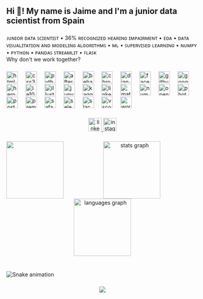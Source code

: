 <h2 align="left">Hi 👋! My name is Jaime and I'm a junior data scientist from Spain</h2>

###

<p align="left">ᴊᴜɴɪᴏʀ ᴅᴀᴛᴀ ꜱᴄɪᴇɴᴛɪꜱᴛ • 36% ʀᴇᴄᴏɢɴɪᴢᴇᴅ ʜᴇᴀʀɪɴɢ ɪᴍᴘᴀɪʀᴍᴇɴᴛ • ᴇᴅᴀ • ᴅᴀᴛᴀ ᴠɪꜱᴜᴀʟɪᴛᴀᴛɪᴏɴ ᴀɴᴅ ᴍᴏᴅᴇʟɪɴɢ ᴀʟɢᴏʀɪᴛʜᴍꜱ • ᴍʟ • ꜱᴜᴘᴇʀᴠɪꜱᴇᴅ ʟᴇᴀʀɴɪɴɢ • ɴᴜᴍᴘʏ • ᴘʏᴛʜᴏɴ • ᴘᴀɴᴅᴀꜱ ꜱᴛʀᴇᴀᴍʟɪᴛ • ꜰʟᴀꜱᴋ <br>Why don't we work together?</p>

###

<div align="left">
  <img src="https://cdn.jsdelivr.net/gh/devicons/devicon/icons/html5/html5-original.svg" height="30" alt="html5 logo"  />
  <img width="12" />
  <img src="https://cdn.jsdelivr.net/gh/devicons/devicon/icons/css3/css3-original.svg" height="30" alt="css3 logo"  />
  <img width="12" />
  <img src="https://cdn.jsdelivr.net/gh/devicons/devicon/icons/python/python-original.svg" height="30" alt="python logo"  />
  <img width="12" />
  <img src="https://cdn.jsdelivr.net/gh/devicons/devicon/icons/aftereffects/aftereffects-original.svg" height="30" alt="aftereffects logo"  />
  <img width="12" />
  <img src="https://cdn.jsdelivr.net/gh/devicons/devicon/icons/behance/behance-original.svg" height="30" alt="behance logo"  />
  <img width="12" />
  <img src="https://cdn.jsdelivr.net/gh/devicons/devicon/icons/chrome/chrome-original.svg" height="30" alt="chrome logo"  />
  <img width="12" />
  <img src="https://cdn.jsdelivr.net/gh/devicons/devicon/icons/django/django-plain.svg" height="30" alt="django logo"  />
  <img width="12" />
  <img src="https://cdn.jsdelivr.net/gh/devicons/devicon/icons/facebook/facebook-original.svg" height="30" alt="facebook logo"  />
  <img width="12" />
  <img src="https://cdn.jsdelivr.net/gh/devicons/devicon/icons/github/github-original.svg" height="30" alt="github logo"  />
  <img width="12" />
  <img src="https://cdn.jsdelivr.net/gh/devicons/devicon/icons/google/google-original.svg" height="30" alt="google logo"  />
  <img width="12" />
  <img src="https://cdn.jsdelivr.net/gh/devicons/devicon/icons/heroku/heroku-original.svg" height="30" alt="heroku logo"  />
  <img width="12" />
  <img src="https://cdn.jsdelivr.net/gh/devicons/devicon/icons/ie10/ie10-original.svg" height="30" alt="ie10 logo"  />
  <img width="12" />
  <img src="https://cdn.jsdelivr.net/gh/devicons/devicon/icons/illustrator/illustrator-plain.svg" height="30" alt="illustrator logo"  />
  <img width="12" />
  <img src="https://cdn.jsdelivr.net/gh/devicons/devicon/icons/jupyter/jupyter-original.svg" height="30" alt="jupyter logo"  />
  <img width="12" />
  <img src="https://cdn.jsdelivr.net/gh/devicons/devicon/icons/kaggle/kaggle-original.svg" height="30" alt="kaggle logo"  />
  <img width="12" />
  <img src="https://cdn.jsdelivr.net/gh/devicons/devicon/icons/linkedin/linkedin-original.svg" height="30" alt="linkedin logo"  />
  <img width="12" />
  <img src="https://cdn.jsdelivr.net/gh/devicons/devicon/icons/matlab/matlab-original.svg" height="30" alt="matlab logo"  />
  <img width="12" />
  <img src="https://cdn.jsdelivr.net/gh/devicons/devicon/icons/numpy/numpy-original.svg" height="30" alt="numpy logo"  />
  <img width="12" />
  <img src="https://cdn.jsdelivr.net/gh/devicons/devicon/icons/opencv/opencv-original.svg" height="30" alt="opencv logo"  />
  <img width="12" />
  <img src="https://cdn.jsdelivr.net/gh/devicons/devicon/icons/photoshop/photoshop-plain.svg" height="30" alt="photoshop logo"  />
  <img width="12" />
  <img src="https://cdn.jsdelivr.net/gh/devicons/devicon/icons/postgresql/postgresql-original.svg" height="30" alt="postgresql logo"  />
  <img width="12" />
  <img src="https://cdn.jsdelivr.net/gh/devicons/devicon/icons/premierepro/premierepro-plain.svg" height="30" alt="premierepro logo"  />
  <img width="12" />
  <img src="https://cdn.jsdelivr.net/gh/devicons/devicon/icons/safari/safari-original.svg" height="30" alt="safari logo"  />
  <img width="12" />
  <img src="https://cdn.jsdelivr.net/gh/devicons/devicon/icons/selenium/selenium-original.svg" height="30" alt="selenium logo"  />
  <img width="12" />
  <img src="https://cdn.jsdelivr.net/gh/devicons/devicon/icons/slack/slack-original.svg" height="30" alt="slack logo"  />
  <img width="12" />
  <img src="https://cdn.jsdelivr.net/gh/devicons/devicon/icons/vscode/vscode-original.svg" height="30" alt="vscode logo"  />
  <img width="12" />
  <img src="https://cdn.jsdelivr.net/gh/devicons/devicon/icons/wordpress/wordpress-original.svg" height="30" alt="wordpress logo"  />
</div>

###

<div align="center">
  <a href="https://www.linkedin.com/in/jdodero/" target="_blank">
    <img src="https://img.shields.io/static/v1?message=jaimed&logo=linkedin&label=&color=0077B5&logoColor=black&labelColor=&style=for-the-badge" height="35" alt="linkedin logo"  />
  </a>
  <a href="https://www.instagram.com/j.aime.d/" target="_blank">
    <img src="https://img.shields.io/static/v1?message=j.aime.d&logo=instagram&label=&color=f2c80f&logoColor=black&labelColor=&style=for-the-badge" height="35" alt="instagram logo"  />
  </a>
</div>

###

<img align="left" height="150" src="https://i.imgflip.com/83xky7.gif"  />

###

<div align="center">
  <img src="https://github-readme-stats.vercel.app/api?username=jaimed411&hide_title=false&hide_rank=false&show_icons=true&include_all_commits=true&count_private=true&disable_animations=false&theme=dark&locale=en&hide_border=true" height="150" alt="stats graph" /> <br>
  <img src="https://github-readme-stats.vercel.app/api/top-langs?username=jaimed411&locale=en&hide_title=false&layout=compact&card_width=320&langs_count=5&theme=dark&hide_border=true" height="150" alt="languages graph"  />
</div>

###

<br clear="both">

<img src="https://raw.githubusercontent.com/jaimed411/jaimed411/output/snake.svg" alt="Snake animation" />

###

<div align="center">
  <img src="https://profile-counter.glitch.me/jaimed411/count.svg?"  />
</div>

###

